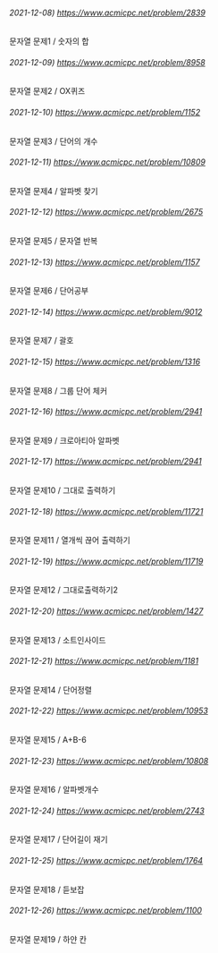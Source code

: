 ###### 2021-12-08) https://www.acmicpc.net/problem/2839
문자열 문제1 / 숫자의 합

###### 2021-12-09) https://www.acmicpc.net/problem/8958
문자열 문제2 / OX퀴즈

###### 2021-12-10) https://www.acmicpc.net/problem/1152
문자열 문제3 / 단어의 개수

###### 2021-12-11) https://www.acmicpc.net/problem/10809
문자열 문제4 / 알파벳 찾기

###### 2021-12-12) https://www.acmicpc.net/problem/2675
문자열 문제5 / 문자열 반복

###### 2021-12-13) https://www.acmicpc.net/problem/1157
문자열 문제6 / 단어공부

###### 2021-12-14) https://www.acmicpc.net/problem/9012
문자열 문제7 / 괄호

###### 2021-12-15) https://www.acmicpc.net/problem/1316
문자열 문제8 / 그룹 단어 체커

###### 2021-12-16) https://www.acmicpc.net/problem/2941
문자열 문제9 / 크로아티아 알파벳

###### 2021-12-17) https://www.acmicpc.net/problem/2941
문자열 문제10 / 그대로 출력하기

###### 2021-12-18) https://www.acmicpc.net/problem/11721
문자열 문제11 / 열개씩 끊어 출력하기

###### 2021-12-19) https://www.acmicpc.net/problem/11719
문자열 문제12 / 그대로출력하기2

###### 2021-12-20) https://www.acmicpc.net/problem/1427
문자열 문제13 / 소트인사이드

###### 2021-12-21) https://www.acmicpc.net/problem/1181
문자열 문제14 / 단어정렬

###### 2021-12-22) https://www.acmicpc.net/problem/10953
문자열 문제15 / A+B-6

###### 2021-12-23) https://www.acmicpc.net/problem/10808
문자열 문제16 / 알파벳개수

###### 2021-12-24) https://www.acmicpc.net/problem/2743
문자열 문제17 / 단어길이 재기

###### 2021-12-25) https://www.acmicpc.net/problem/1764
문자열 문제18 / 듣보잡

###### 2021-12-26) https://www.acmicpc.net/problem/1100
문자열 문제19 / 하얀 칸